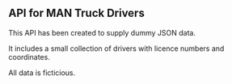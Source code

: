## API for MAN Truck Drivers

This API has been created to supply dummy JSON data.

It includes a small collection of drivers with licence numbers and coordinates.

All data is ficticious. 
